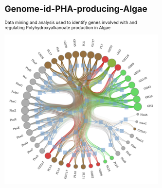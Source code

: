 # Genome-id-PHA-producing-Algae
Data mining and analysis used to identify genes involved with and regulating Polyhydroxyalkanoate production in Algae

![Hierarchical Network](https://raw.githubusercontent.com/leadbot/Genome-id-PHA-producing-Algae/main/Paper/F3_40k_Hierarchal_network_edge_bundled_0pt2ew.png)
